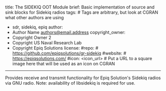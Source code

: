 title: The SIDEKIQ OOT Module
brief: Basic implementation of source and sink blocks for Sidekiq radios
tags: # Tags are arbitrary, but look at CGRAN what other authors are using
  - sdr, sidekiq, epiq
author:
  - Author Name <authors@email.address>
copyright_owner:
  - Copyright Owner 2
  - Copyright US Naval Research Lab
  - Copyright Epiq Solutions
license:
#repo: # https://github.com/epiqsolutions/gr-sidekiq
#website: # https://epiqsolutions.com/ 
#icon: <icon_url> # Put a URL to a square image here that will be used as an icon on CGRAN
---
Provides receive and transmit functionality for Epiq Solution's Sidekiq radios via
GNU radio.  Note: availability of libsidekiq is required for use.